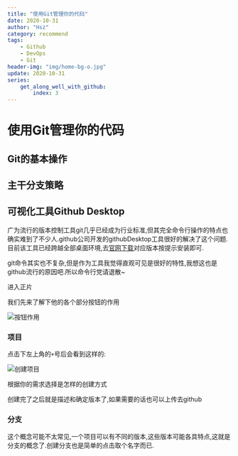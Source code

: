 ```yaml
---
title: "使用Git管理你的代码"
date: 2020-10-31
author: "Hsz"
category: recommend
tags:
    - Github
    - DevOps
    - Git
header-img: "img/home-bg-o.jpg"
update: 2020-10-31
series:
    get_along_well_with_github:
        index: 3
---
```

# 使用Git管理你的代码


## Git的基本操作


## 主干分支策略



## 可视化工具Github Desktop

广为流行的版本控制工具git几乎已经成为行业标准,但其完全命令行操作的特点也确实难到了不少人.github公司开发的githubDesktop工具很好的解决了这个问题.目前该工具已经跨越全部桌面环境,去[官网下载](https://desktop.github.com/)对应版本按提示安装即可.

git命令其实也不复杂,但是作为工具我觉得直观可见是很好的特性,我想这也是github流行的原因吧.所以命令行党请退散~

进入正片

我们先来了解下他的各个部分按钮的作用

![按钮作用][1]

### 项目

点击下左上角的`+`号后会看到这样的:

![创建项目][2]

根据你的需求选择是怎样的创建方式

创建完了之后就是描述和确定版本了,如果需要的话也可以上传去github

### 分支

这个概念可能不太常见,一个项目可以有不同的版本,这些版本可能各具特点,这就是分支的概念了.创建分支也是简单的点击取个名字而已.

[1]: {{site.url}}/img/in-post/git/gitdesktop_global.png
[2]: {{site.url}}/img/in-post/git/githubdesktop_project.png
